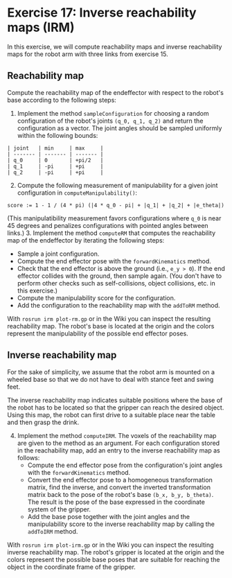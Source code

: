# Exercise 17: Inverse reachability maps (IRM)

In this exercise, we will compute reachability maps and inverse reachability maps for the robot arm
with three links from exercise 15.

## Reachability map

Compute the reachability map of the endeffector with respect to the robot's base according to the
following steps:

1. Implement the method `sampleConfiguration` for choosing a random configuration of the
robot's joints `(q_0, q_1, q_2)` and return the configuration as a vector. The joint angles should be
sampled uniformly within the following bounds:
```
| joint   | min     | max     |
| ------- | ------- | ------- |
| q_0     | 0       | +pi/2   |
| q_1     | -pi     | +pi     |
| q_2     | -pi     | +pi     |
```
2. Compute the following measurement of manipulability for a given joint configuration in
`computeManipulability()`:
```
score := 1 - 1 / (4 * pi) (|4 * q_0 - pi| + |q_1| + |q_2| + |e_theta|)
```
(This manipulatibility measurement favors configurations where `q_0` is near 45 degrees and
penalizes configurations with pointed angles between links.)
3. Implement the method `computeRM` that computes the reachability map of the endeffector by
   iterating the following steps:
  * Sample a joint configuration.
  * Compute the end effector pose with the `forwardKinematics` method.
  * Check that the end effector is above the ground (i.e., `e_y > 0`). If the end effector 
    collides with the ground, then sample again. (You don't have to perform other checks 
    such as self-collisions, object collisions, etc. in this exercise.)
  * Compute the manipulability score for the configuration.
  * Add the configuration to the reachability map with the `addToRM` method.

With `rosrun irm plot-rm.gp` or in the Wiki you can inspect the resulting reachability map. The
robot's base is located at the origin and the colors represent the manipulability of the possible end
effector poses.

## Inverse reachability map
For the sake of simplicity, we assume that the robot arm is mounted on a wheeled base so that we
do not have to deal with stance feet and swing feet.

The inverse reachability map indicates suitable positions where the base of the robot has to be
located so that the gripper can reach the desired object. Using this map, the robot can first drive
to a suitable place near the table and then grasp the drink.

4. Implement the method `computeIRM`. The voxels of the reachability map are given to the
   method as an argument. For each configuration stored in the reachability map, add an entry
   to the inverse reachability map as follows:
   * Compute the end effector pose from the configuration's joint angles with the
     `forwardKinematics` method.
   * Convert the end effector pose to a homogeneous transformation matrix, find the inverse,
     and convert the inverted transformation matrix back to the pose of the robot's base
     `(b_x, b_y, b_theta)`. The result is the pose of the base expressed in the coordinate 
     system of the gripper.
   * Add the base pose together with the joint angles and the manipulability score to the
     inverse reachability map by calling the `addToIRM` method.

With `rosrun irm plot-irm.gp` or in the Wiki you can inspect the resulting inverse reachability
map. The robot's gripper is located at the origin and the colors represent the possible base poses
that are suitable for reaching the object in the coordinate frame of the gripper.
